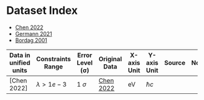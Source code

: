 
# Dataset Index
- [Chen 2022](./V1alphadataLei/Chen2022.csv)
- [Germann 2021](./V1alphadataLei/Germann2021.csv)
- [Bordag 2001](./V1alphadataLei/Bordag2001two.csv)


| Data in unified  units       | Constraints Range | Error Level (σ)  | Original Data              | X-axis Unit | Y-axis Unit  | Source| Notes| Confirmed by Author |
|-----------------------------|-----------------------------|-------------|-------------|--------------------|-----------------|-----------------|-----------------|-----------------|
| [Chen 2022]| $\lambda>1e-3$            | 1 $\sigma$          |[Chen 2022](./V1alphadataLei/Chen2022.csv)| eV      | $\hbar c$      | | ||


